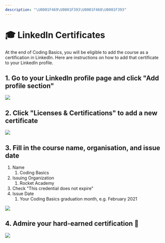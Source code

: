 ```yaml
---
description: "\U0001F469‍\U0001F393\U0001F468‍\U0001F393"
---
```


# 🎓 LinkedIn Certificates

At the end of Coding Basics, you will be eligible to add the course as a certification in LinkedIn. Here are instructions on how to add that certificate to your LinkedIn profile.

## 1. Go to your LinkedIn profile page and click "**Add profile section"**

![](../.gitbook/assets/jie-ping-20210401-12.55.44.png)

## 2. Click "Licenses & Certifications" to add a new certificate

![](../.gitbook/assets/jie-ping-20210222-18.14.10.png)

## 3. Fill in the course name, organisation, **and** issue date

1. Name
   1. Coding Basics
2. Issuing Organization
   1. Rocket Academy
3. Check "This credential does not expire"
4. Issue Date
   1. Your Coding Basics graduation month, e.g. February 2021

![](../.gitbook/assets/jie-ping-20210222-18.14.43.png)

## 4. Admire your hard-earned certification 🚀

![](../.gitbook/assets/jie-ping-20210222-18.15.00.png)


